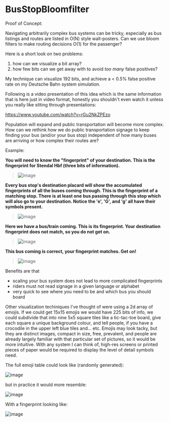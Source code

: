 # BusStopBloomfilter
Proof of Concept:

Navigating arbitrarily complex bus systems can be tricky, especially as bus listings and routes are listed in O(N) style wall-posters. Can we use bloom filters to make routing decisions O(1) for the passenger? 

Here is a short look on two problems: 
1) how can we visualize a bit array?
2) how few bits can we get away with to avoid *too many* false positives? 

My technique can visualize 192 bits, and achieve a < 0.5% false positive rate on my Deutsche Bahn system simulation. 

Following is a video presentation of this idea which is the same information that is here just in video format, honestly you shouldn't even watch it unless you really like sitting through presentations:

https://www.youtube.com/watch?v=rGu2NkZPEzo

Population will expand and public transportation will become more complex. How can we rethink how we do public transportation signage to keep finding your bus (and/or your bus stop) independent of how many buses are arriving or how complex their routes are? 




Example:

**You will need to know the "fingerprint" of your destination. This is the fingerprint for Stendal Hbf (three bits of information).** 
> ![image](https://user-images.githubusercontent.com/9337973/182030849-b8a04c14-814e-4075-ae7a-ba321cb38768.png) 




**Every bus stop's destination placard will show the accumulated fingerprints of all the buses coming through. This is the fingerprint of a matching stop. There is at least one bus passing through this stop which will also go to your destination. 
Notice the 'e', 'G', and 'g' all have their symbols present.** 
> ![image](https://user-images.githubusercontent.com/9337973/182030864-cec24c37-6703-48cf-8b2a-f1063a3fd06d.png) 



**Here we have a bus/train coming. This is its fingerprint. Your destination fingerprint does not match, so you do not get on.** 
> ![image](https://user-images.githubusercontent.com/9337973/182030880-0c80d261-aad8-44a1-8eef-9039ab5cf026.png) 



**This bus coming is correct, your fingerprint matches. Get on!** 
> ![image](https://user-images.githubusercontent.com/9337973/182030893-d9b97e27-671d-45c2-b200-73b69e2123de.png) 



Benefits are that 
* scaling your bus system does not lead to more complicated fingerprints
* riders must not read signage in a given language or alphabet
* very quick to see where you need to be and which bus you should board


Other visualization techiniques I've thought of were using a 2d array of emojis. If we could get 15x15 emojis we would have 225 bits of info, we could subdivide that into nine 5x5 square tiles like a tic-tac-toe board, give each square a unique background colour, and tell people, if you have a crocodile in the upper left blue tiles and... etc. Emojis may look tacky, but they are distinct images, compact in size, free, prevalent, and people are already largely familiar with that particular set of pictures, so it would be more intuitive. With any system I can think of, high-res screens or printed pieces of paper would be required to display the level of detail symbols need. 


<!---
<table>
  <tr>
    <td style="background:lightblue; border: 1px solid #333;">
      ⛺️ 💚 👀 🖊 ☝️<br>
      🗳 🏃 🔵 🙆 ☀️<br>
      🏫 📙 💯 ✏️ 🍺<br>
      🍂 〽️ 🚎 🌽 🔱<br>
      🔼 🕓 😼 💳 🐏
    </td>
    <td style="background:lightgreen; border: 1px solid #333;">  
      🐮 🐬 🚹 ⏏ 🌁<br>
      😴 🚧 🏑 ♨️ 🎪<br>
      😸 🅰️ 🙋 ♿️ ✊<br>
      🐊 🕟 🐨 🏚 🚬<br>
      ™️ 💰 😰 🏡 🍿
    </td>
    <td style="background:yellow;  border: 1px solid #333;">
      💜 ☮ 🛣 ☢ 🐙<br>
      💉 ⛈ 🎞 🎍 🕊<br>
      🍭 🙁 👻 👎 📌<br>
      🚀 📘 🐛 🌖 🍖<br>
      🔥 ✡ 💗 🔯 ➿
    </td>
  </tr>
  <tr>
    <td style="background:lightpink;  border: 1px solid #333;">
      🦄 👷 👵 🌵 😌<br>
      😖 🏐 ✴️ 🔙 🗃<br>
      🚅 🏟 🃏 🐜 ✍<br>
      🎑 👰 🎻 👐 🎵<br>
      🤔 🔒 🌧 🚺 💈
    </td>
    <td style=" border: 1px solid #333;">  
      🍐 🌪 😄 🎓 🌃<br>
      ⏳ 🔨 🚊 ◽️ ↖️<br>
      ⚙ 😡 🔊 🎙 ➰<br>
      🔋 ♈️ 😚 ⚔ ⏪<br>
      🕒 ☺️ 🍳 #️⃣ 🗼
    </td>
    <td style="background:lightgray;  border: 1px solid #333;">
      🎫 🕉 ☹ 🔏 💹<br>
      📕 🎿 🌾 🐻 🏞<br>
      ❎ 💣 🐩 🔝 🚞<br>
      👚 🍎 🚖 😽 ☑️<br>
      🗿 🌛 🈹 📞 🏓
    </td>
  </tr>
  <tr>
    <td style="background:orange; border: 1px solid #333;">
      🐰 🎮 🚲 🚛 😹<br>
      🎚 🚣 🍨 🚂 🍋<br>
      🚭 ⛑ 📝 🚋 🗝<br>
      🙅 🕵 🗯 🕡 🛁<br>
      🌇 👶 🏖 ❣ 🐿
    </td>
    <td style="background:violet; border: 1px solid #333;">  
      🕞 🍊 🈸 9️⃣ 😁<br>
      😝 🏤 ⬇️ 🏕 ⏸<br>
      😲 🎹 🍵 🚁 🌠<br>
      🤒 🔂 🌶 ✂️ 🐃<br>
      🐦 ♐️ 🦂 🐇 2️⃣
    </td>
    <td style="background:black;  border: 1px solid #333;">
      ⚓️ 🍝 💬 🍜 👑<br>
      😤 🎄 🚒 👧 🌕<br>
      🌈 🏀 💦 👄 🏰<br>
      🚉 💐 🍁 👳 🙂<br>
      🔎 ⭐️ 🚢 👪 😪
    </td>
  </tr>
  </table>
-->

The full emoji table could look like (randomly generated):

![image](https://user-images.githubusercontent.com/9337973/227025986-f332118c-8043-4f30-9855-298d28b5f93f.png)

but in practice it would more resemble:

![image](https://user-images.githubusercontent.com/9337973/227028035-7e947ca1-7555-4362-b72d-e0107bf3afa6.png)


With a fingerprint looking like:

![image](https://user-images.githubusercontent.com/9337973/227028595-7bd83d05-4c4a-49a1-964c-dda2080d7243.png)

